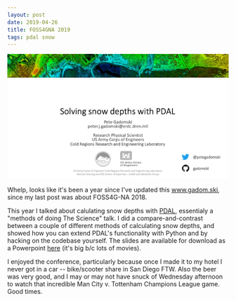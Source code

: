 ```yaml
---
layout: post
date: 2019-04-26
title: FOSS4GNA 2019
tags: pdal snow
---
```


![The title slide of my FOSS4GNA talk.](/img/2019-04-26-foss4gna-title-slide.png)

Whelp, looks like it's been a year since I've updated this www.gadom.ski, since my last post was about FOSS4G-NA 2018.

This year I talked about calulating snow depths with [PDAL](https://pdal.io/), essentialy a "methods of doing The Science" talk.
I did a compare-and-contrast between a couple of different methods of calculating snow depths, and showed how you can extend PDAL's functionality with Python and by hacking on the codebase yourself.
The slides are available for download as a Powerpoint [here](https://www.dropbox.com/s/3ua5qqq4j1ge250/2019-04-16-SnowDepthsPDAL.pptx?dl=0) (it's big b/c lots of movies).

I enjoyed the conference, particularly because once I made it to my hotel I never got in a car -- bike/scooter share in San Diego FTW.
Also the beer was very good, and I may or may not have snuck of Wednesday afternoon to watch that incredible Man City v. Tottenham Champions League game.
Good times.
